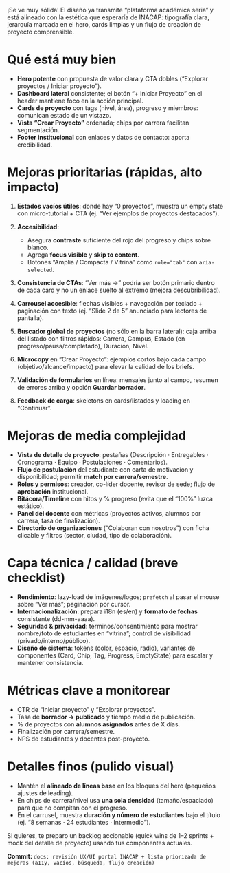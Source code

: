 ¡Se ve muy sólida! El diseño ya transmite “plataforma académica seria” y está alineado con la estética que esperaría de INACAP: tipografía clara, jerarquía marcada en el hero, cards limpias y un flujo de creación de proyecto comprensible.

# Qué está muy bien

* **Hero potente** con propuesta de valor clara y CTA dobles (“Explorar proyectos / Iniciar proyecto”).
* **Dashboard lateral** consistente; el botón “+ Iniciar Proyecto” en el header mantiene foco en la acción principal.
* **Cards de proyecto** con tags (nivel, área), progreso y miembros: comunican estado de un vistazo.
* **Vista “Crear Proyecto”** ordenada; chips por carrera facilitan segmentación.
* **Footer institucional** con enlaces y datos de contacto: aporta credibilidad.

# Mejoras prioritarias (rápidas, alto impacto)

1. **Estados vacíos útiles**: donde hay “0 proyectos”, muestra un empty state con micro-tutorial + CTA (ej. “Ver ejemplos de proyectos destacados”).
2. **Accesibilidad**:

   * Asegura **contraste** suficiente del rojo del progreso y chips sobre blanco.
   * Agrega **focus visible** y **skip to content**.
   * Botones “Amplia / Compacta / Vitrina” como `role="tab"` con `aria-selected`.
3. **Consistencia de CTAs**: “Ver más →” podría ser botón primario dentro de cada card y no un enlace suelto al extremo (mejora descubribilidad).
4. **Carrousel accesible**: flechas visibles + navegación por teclado + paginación con texto (ej. “Slide 2 de 5” anunciado para lectores de pantalla).
5. **Buscador global de proyectos** (no sólo en la barra lateral): caja arriba del listado con filtros rápidos: Carrera, Campus, Estado (en progreso/pausa/completado), Duración, Nivel.
6. **Microcopy** en “Crear Proyecto”: ejemplos cortos bajo cada campo (objetivo/alcance/impacto) para elevar la calidad de los briefs.
7. **Validación de formularios** en línea: mensajes junto al campo, resumen de errores arriba y opción **Guardar borrador**.
8. **Feedback de carga**: skeletons en cards/listados y loading en “Continuar”.

# Mejoras de media complejidad

* **Vista de detalle de proyecto**: pestañas (Descripción · Entregables · Cronograma · Equipo · Postulaciones · Comentarios).
* **Flujo de postulación** del estudiante con carta de motivación y disponibilidad; permitir **match por carrera/semestre**.
* **Roles y permisos**: creador, co-líder docente, revisor de sede; flujo de **aprobación** institucional.
* **Bitácora/Timeline** con hitos y % progreso (evita que el “100%” luzca estático).
* **Panel del docente** con métricas (proyectos activos, alumnos por carrera, tasa de finalización).
* **Directorio de organizaciones** (“Colaboran con nosotros”) con ficha clicable y filtros (sector, ciudad, tipo de colaboración).

# Capa técnica / calidad (breve checklist)

* **Rendimiento**: lazy-load de imágenes/logos; `prefetch` al pasar el mouse sobre “Ver más”; paginación por cursor.
* **Internacionalización**: prepara i18n (es/en) y **formato de fechas** consistente (dd-mm-aaaa).
* **Seguridad & privacidad**: términos/consentimiento para mostrar nombre/foto de estudiantes en “vitrina”; control de visibilidad (privado/interno/público).
* **Diseño de sistema**: tokens (color, espacio, radio), variantes de componentes (Card, Chip, Tag, Progress, EmptyState) para escalar y mantener consistencia.

# Métricas clave a monitorear

* CTR de “Iniciar proyecto” y “Explorar proyectos”.
* Tasa de **borrador → publicado** y tiempo medio de publicación.
* % de proyectos con **alumnos asignados** antes de X días.
* Finalización por carrera/semestre.
* NPS de estudiantes y docentes post-proyecto.

# Detalles finos (pulido visual)

* Mantén el **alineado de líneas base** en los bloques del hero (pequeños ajustes de leading).
* En chips de carrera/nivel usa **una sola densidad** (tamaño/espaciado) para que no compitan con el progreso.
* En el carrusel, muestra **duración y número de estudiantes** bajo el título (ej. “8 semanas · 24 estudiantes · Intermedio”).

Si quieres, te preparo un backlog accionable (quick wins de 1–2 sprints + mock del detalle de proyecto) usando tus componentes actuales.

**Commit:** `docs: revisión UX/UI portal INACAP + lista priorizada de mejoras (a11y, vacíos, búsqueda, flujo creación)`
